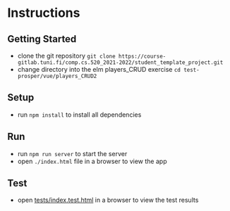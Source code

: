 # Instructions

## Getting Started

- clone the git repository `git clone https://course-gitlab.tuni.fi/comp.cs.520_2021-2022/student_template_project.git`
- change directory into the elm players_CRUD exercise `cd test-prosper/vue/players_CRUD2`
## Setup

- run `npm install` to install all dependencies
## Run
- run `npm run server` to start the server
- open `./index.html` file in a browser to view the app

## Test
- open [tests/index.test.html](./tests/index.test.html) in a browser to view the test results
